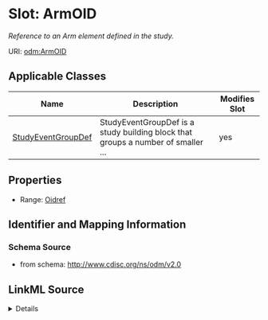 # Slot: ArmOID


_Reference to an Arm element defined in the study._



URI: [odm:ArmOID](http://www.cdisc.org/ns/odm/v2.0/ArmOID)



<!-- no inheritance hierarchy -->




## Applicable Classes

| Name | Description | Modifies Slot |
| --- | --- | --- |
[StudyEventGroupDef](StudyEventGroupDef.md) | StudyEventGroupDef is a study building block that groups a number of smaller ... |  yes  |







## Properties

* Range: [Oidref](Oidref.md)





## Identifier and Mapping Information







### Schema Source


* from schema: http://www.cdisc.org/ns/odm/v2.0




## LinkML Source

<details>
```yaml
name: ArmOID
description: Reference to an Arm element defined in the study.
from_schema: http://www.cdisc.org/ns/odm/v2.0
rank: 1000
alias: ArmOID
domain_of:
- StudyEventGroupDef
range: oidref

```
</details>